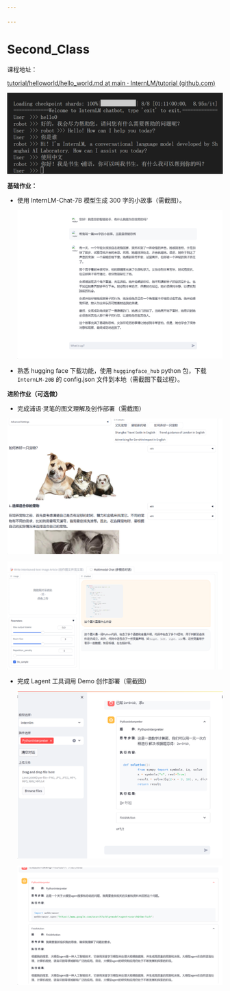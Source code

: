 ```yaml
---

---
```


# Second_Class

课程地址：

[tutorial/helloworld/hello_world.md at main · InternLM/tutorial (github.com)](https://github.com/InternLM/tutorial/blob/main/helloworld/hello_world.md)



![image-20240109162558758](img/img_2/image-20240109162558758.png)

**基础作业：**

- 使用 InternLM-Chat-7B 模型生成 300 字的小故事（需截图）。

  ![image-20240109172849299](img/img_2/image-20240109172849299.png)

- 熟悉 hugging face 下载功能，使用 `huggingface_hub` python 包，下载 `InternLM-20B` 的 config.json 文件到本地（需截图下载过程）。

  

**进阶作业（可选做）**

- 完成浦语·灵笔的图文理解及创作部署（需截图）

![image-20240110165433011](img\img_2\image-20240110165433011.png)

![image-20240110165204229](img/img_2/image-20240110165204229.png)

- 完成 Lagent 工具调用 Demo 创作部署（需截图）

  ![image-20240110155427832](img/img_2/image-20240110155427832.png)

  ![image-20240110155820244](img/img_2/image-20240110155820244.png)